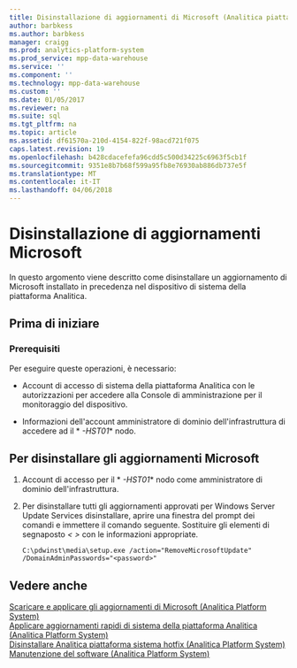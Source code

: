 ```yaml
---
title: Disinstallazione di aggiornamenti di Microsoft (Analitica piattaforma sistema)
author: barbkess
ms.author: barbkess
manager: craigg
ms.prod: analytics-platform-system
ms.prod_service: mpp-data-warehouse
ms.service: ''
ms.component: ''
ms.technology: mpp-data-warehouse
ms.custom: ''
ms.date: 01/05/2017
ms.reviewer: na
ms.suite: sql
ms.tgt_pltfrm: na
ms.topic: article
ms.assetid: df61570a-210d-4154-822f-98acd721f075
caps.latest.revision: 19
ms.openlocfilehash: b428cdacefefa96cdd5c500d34225c6963f5cb1f
ms.sourcegitcommit: 9351e8b7b68f599a95fb8e76930ab886db737e5f
ms.translationtype: MT
ms.contentlocale: it-IT
ms.lasthandoff: 04/06/2018
---
```

# <a name="uninstall-microsoft-updates"></a>Disinstallazione di aggiornamenti Microsoft
In questo argomento viene descritto come disinstallare un aggiornamento di Microsoft installato in precedenza nel dispositivo di sistema della piattaforma Analitica.  
  
## <a name="before-you-begin"></a>Prima di iniziare  
  
### <a name="prerequisites"></a>Prerequisiti  
Per eseguire queste operazioni, è necessario:  
  
-   Account di accesso di sistema della piattaforma Analitica con le autorizzazioni per accedere alla Console di amministrazione per il monitoraggio del dispositivo.  
  
-   Informazioni dell'account amministratore di dominio dell'infrastruttura di accedere ad il  *<Fabric Domain>* * *-HST01** nodo.  
  
## <a name="HowToUninstallMSFT"></a>Per disinstallare gli aggiornamenti Microsoft  
  
1.  Account di accesso per il  *<Fabric Domain>* * *-HST01** nodo come amministratore di dominio dell'infrastruttura.  
  
2.  Per disinstallare tutti gli aggiornamenti approvati per Windows Server Update Services disinstallare, aprire una finestra del prompt dei comandi e immettere il comando seguente. Sostituire gli elementi di segnaposto *< >* con le informazioni appropriate.  
  
    ```  
    C:\pdwinst\media\setup.exe /action="RemoveMicrosoftUpdate" /DomainAdminPasswords="<password>"  
    ```  
  
## <a name="see-also"></a>Vedere anche  
[Scaricare e applicare gli aggiornamenti di Microsoft &#40;Analitica Platform System&#41;](download-and-apply-microsoft-updates.md)  
[Applicare aggiornamenti rapidi di sistema della piattaforma Analitica &#40;Analitica Platform System&#41;](apply-analytics-platform-system-hotfixes.md)  
[Disinstallare Analitica piattaforma sistema hotfix &#40;Analitica Platform System&#41;](uninstall-analytics-platform-system-hotfixes.md)  
[Manutenzione del software &#40;Analitica Platform System&#41;](software-servicing.md)  
  
